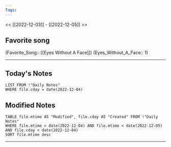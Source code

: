 ```yaml
---
Tags:
---
```

<< [[2022-12-03]] - [[2022-12-05]] >>
## Favorite song
(Favorite_Song:: [[Eyes Without A Face]]) (Eyes_Without_A_Face:: 1)
___
## Today's Notes
```dataview
LIST FROM !"Daily Notes"
WHERE file.cday = date(2022-12-04)
```
## Modified Notes
```dataview
TABLE file.mtime AS "Modified", file.cday AS "Created" FROM !"Daily Notes" 
WHERE file.mtime > date(2022-12-04) AND file.mtime < date(2022-12-05) AND file.cday < date(2022-12-04)
SORT file.mtime desc
```
___
